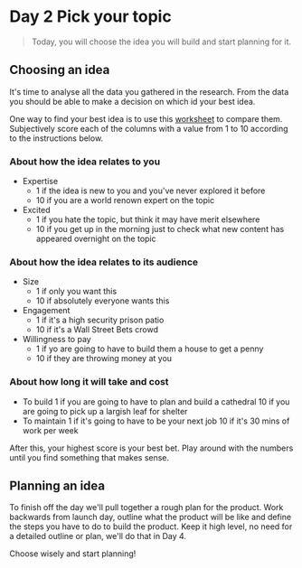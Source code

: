 # Day 2 Pick your topic

> Today, you will choose the idea you will build and start planning for it.

## Choosing an idea

It's time to analyse all the data you gathered in the research. From the data you should be able to make a decision on which id your best idea.

One way to find your best idea is to use this [worksheet](https://docs.google.com/spreadsheets/d/1Z56s6L0RG4j3JPUaSRwVOgTSV6ncypPDJrjedis1kKY/edit#gid=0) to compare them. Subjectively score each of the columns with a value from 1 to 10 according to the instructions below.

### About how the idea relates to **you**

- Expertise
  - 1 if the idea is new to you and you've never explored it before
  - 10 if you are a world renown expert on the topic
- Excited
  - 1 if you hate the topic, but think it may have merit elsewhere
  - 10 if you get up in the morning just to check what new content has appeared overnight on the topic

### About how the idea relates to its **audience**

- Size
  - 1 if only you want this
  - 10 if absolutely everyone wants this
- Engagement
  - 1 if it's a high security prison patio
  - 10 if it's a Wall Street Bets crowd
- Willingness to pay
  - 1 if yo are going to have to build them a house to get a penny
  - 10 if they are throwing money at you

### About how long it will take and cost

- To build
    1 if you are going to have to plan and build a cathedral
    10 if you are going to pick up a largish leaf for shelter
- To maintain
    1 if it's going to have to be your next job
    10 if it's 30 mins of work per week

After this, your highest score is your best bet. Play around with the numbers until you find something that makes sense.

## Planning an idea

To finish off the day we'll pull together a rough plan for the product. Work backwards from launch day, outline what the product will be like and define the steps you have to do to build the product. Keep it high level, no need for a detailed outline or plan, we'll do that in Day 4.

Choose wisely and start planning!
